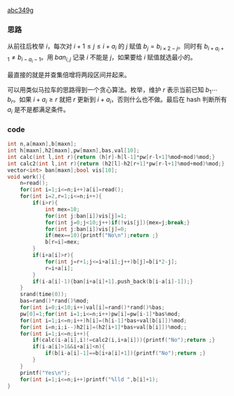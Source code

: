 [abc349g](https://www.luogu.com.cn/problem/AT_abc349_g)

### 思路

从前往后枚举 $i$，每次对 $i+1\le j\le i+a_i$ 的 $j$  赋值 $b_j=b_{i\times 2-j}$。同时有 $b_{i+a_i+1}\ne b_{i-a_i-1}$。用 $ban_{i,j}$ 记录 $i$ 不能是 $j$，如果要给 $i$ 赋值就选最小的。

最直接的就是并查集倍增将两段区间并起来。

可以用类似马拉车的思路得到一个贪心算法。枚举，维护 $r$ 表示当前已知 $b_1\dotsb b_r$。如果 $i+a_i\ge r$ 就把 $r$ 更新到 $i+a_i$，否则什么也不做。最后在 hash 判断所有 $a_i$ 是不是都满足条件。

### code

```cpp
int n,a[maxn],b[maxn];
int h[maxn],h2[maxn],pw[maxn],bas,val[10];
int calc(int l,int r){return (h[r]-h[l-1]*pw[r-l+1]%mod+mod)%mod;}
int calc2(int l,int r){return (h2[l]-h2[r+1]*pw[r-l+1]%mod+mod)%mod;}
vector<int> ban[maxn];bool vis[10];
void work(){
	n=read();
	for(int i=1;i<=n;i++)a[i]=read();
	for(int i=2,r=1;i<=n;i++){
		if(i>r){
			int mex=10;
			for(int j:ban[i])vis[j]=1;
			for(int j=0;j<10;j++)if(!vis[j]){mex=j;break;}
			for(int j:ban[i])vis[j]=0;
			if(mex==10){printf("No\n");return ;}
			b[r=i]=mex;
		}
		if(i+a[i]>r){
			for(int j=r+1;j<=i+a[i];j++)b[j]=b[i*2-j];
			r=i+a[i];
		}
		if(i-a[i]-1){ban[i+a[i]+1].push_back(b[i-a[i]-1]);}
	}
	srand(time(0));
	bas=rand()*rand()%mod;
	for(int i=0;i<10;i++)val[i]=rand()*rand()%bas;
	pw[0]=1;for(int i=1;i<=n;i++)pw[i]=pw[i-1]*bas%mod;
	for(int i=1;i<=n;i++)h[i]=(h[i-1]*bas+val[b[i]])%mod;
	for(int i=n;i;i--)h2[i]=(h2[i+1]*bas+val[b[i]])%mod;;
	for(int i=1;i<=n;i++){
		if(calc(i-a[i],i)!=calc2(i,i+a[i])){printf("No");return ;}
		if(i-a[i]>1&&i+a[i]<n){
			if(b[i-a[i]-1]==b[i+a[i]+1]){printf("No");return ;}
		}
	}
	printf("Yes\n");
	for(int i=1;i<=n;i++)printf("%lld ",b[i]+1);
}
```